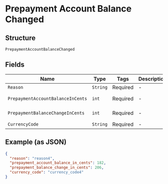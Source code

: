
# Prepayment Account Balance Changed

## Structure

`PrepaymentAccountBalanceChanged`

## Fields

| Name | Type | Tags | Description | Getter | Setter |
|  --- | --- | --- | --- | --- | --- |
| `Reason` | `String` | Required | - | String getReason() | setReason(String reason) |
| `PrepaymentAccountBalanceInCents` | `int` | Required | - | int getPrepaymentAccountBalanceInCents() | setPrepaymentAccountBalanceInCents(int prepaymentAccountBalanceInCents) |
| `PrepaymentBalanceChangeInCents` | `int` | Required | - | int getPrepaymentBalanceChangeInCents() | setPrepaymentBalanceChangeInCents(int prepaymentBalanceChangeInCents) |
| `CurrencyCode` | `String` | Required | - | String getCurrencyCode() | setCurrencyCode(String currencyCode) |

## Example (as JSON)

```json
{
  "reason": "reason4",
  "prepayment_account_balance_in_cents": 182,
  "prepayment_balance_change_in_cents": 206,
  "currency_code": "currency_code4"
}
```

